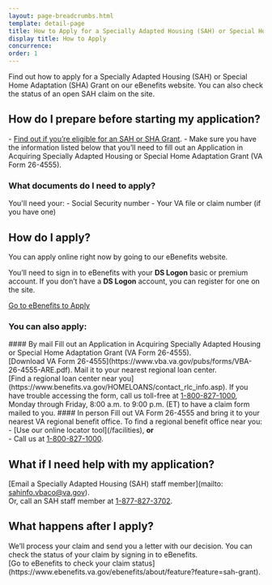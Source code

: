 ```yaml
---
layout: page-breadcrumbs.html
template: detail-page
title: How to Apply for a Specially Adapted Housing (SAH) or Special Home Adaptation (SHA) Grant
display title: How to Apply
concurrence:
order: 1
---
```


<div itemscope itemtype ="http://schema.org/HowTo">
<div class="va-introtext" itemprop="description">

Find out how to apply for a Specially Adapted Housing (SAH) or Special Home Adaptation (SHA) Grant on our eBenefits website. You can also check the status of an open SAH claim on the site.

</div>

<div itemscope itemtype="http://schema.org/Question">
<h2 itemprop="name">How do I prepare before starting my application?</h2>
<div itemprop="acceptedAnswer" itemscope itemtype="http://schema.org/Answer">
<div itemprop="text">
- <a href="/housing-assistance/disability-housing-grants/">Find out if you’re eligible for an SAH or SHA Grant</a>. 
- Make sure you have the information listed below that you’ll need to fill out an  Application in Acquiring Specially Adapted Housing or Special Home Adaptation Grant (VA Form 26-4555). 
</div>
</div>
</div>

<div class="feature" markdown="1" itemprop="steps" itemscope itemtype ="http://schema.org/HowToSection">

<h3 itemprop="name">What documents do I need to apply?</h3>
<div itemprop="itemListElement">
You'll need your:
- Social Security number
- Your VA file or claim number (if you have one)

</div>
</div>

<div itemprop="steps" itemscope itemtype ="http://schema.org/HowToSection">

<h2 itemprop="name">How do I apply?</h2>
<div itemprop="itemListElement">
You can apply online right now by going to our eBenefits website.

You’ll need to sign in to eBenefits with your <b>DS Logon</b> basic or premium account. If you don’t have a <b>DS Logon</b> account, you can register for one on the site.

<a class="usa-button-primary va-button-primary" href="https://www.ebenefits.va.gov/ebenefits/about/feature?feature=disability-compensation">Go to eBenefits to Apply</a>
</div>
</div>
 
<div id="react-applicationStatus"></div>
<div itemprop="steps" itemscope itemtype ="http://schema.org/HowToSection">
 
<h3 itemprop="name">You can also apply:</h3>
<div itemprop="itemListElement">
#### By mail
Fill out an Application in Acquiring Specially Adapted Housing or Special Home Adaptation Grant (VA Form 26-4555). <br>
[Download VA Form 26-4555](https://www.vba.va.gov/pubs/forms/VBA-26-4555-ARE.pdf).
Mail it to your nearest regional loan center. <br>
[Find a regional loan center near you](https://www.benefits.va.gov/HOMELOANS/contact_rlc_info.asp).
If you have trouble accessing the form, call us toll-free at <a href="tel:+18008271000">1-800-827-1000</a>, Monday through Friday, 8:00 a.m. to 9:00 p.m. (ET) to have a claim form mailed to you.
#### In person
Fill out VA Form 26-4555 and bring it to your nearest VA regional benefit office. To find a regional benefit office near you:
- [Use our online locator tool](/facilities), <b>or</b> <br>
- Call us at <a href="tel:+18008271000">1-800-827-1000</a>.
</div>
</div>

<h2 itemprop="name">What if I need help with my application?</h2>
<div itemprop="itemListElement">

[Email a Specially Adapted Housing (SAH) staff member](mailto: sahinfo.vbaco@va.gov). <br>
Or, call an SAH staff member at <a href="tel:+18778273702">1-877-827-3702</a>.
</div>
</div>

<h2 itemprop="name">What happens after I apply?</h2>
<div itemprop="itemListElement">
We’ll process your claim and send you a letter with our decision. You can check the status of your claim by signing in to eBenefits. <br>
[Go to eBenefits to check your claim status](https://www.ebenefits.va.gov/ebenefits/about/feature?feature=sah-grant).

</div>
</div>
</div>
